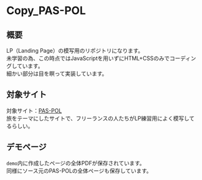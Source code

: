 # Copy_PAS-POL

## **概要**
LP（Landing Page）の模写用のリポジトリになります。<br>
未学習の為、この時点ではJavaScriptを用いずにHTML+CSSのみでコーディングしています。<br>
細かい部分は目を瞑って実装しています。<br>

## **対象サイト**
対象サイト：[PAS-POL](http://pas-pol.jp/)<br>
旅をテーマにしたサイトで、フリーランスの人たちがLP練習用によく模写してるらしい。<br>

## **デモページ**
`demo`内に作成したページの全体PDFが保存されています。<br>
同様にソース元のPAS-POLの全体ページも保存しています。<br>